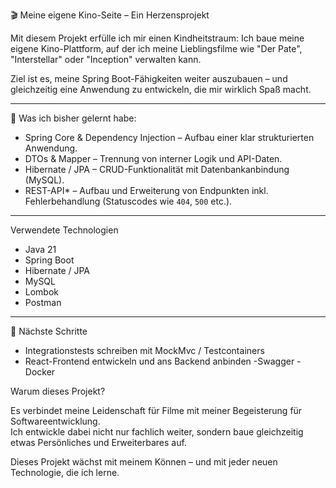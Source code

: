  🎬 Meine eigene Kino-Seite – Ein Herzensprojekt

Mit diesem Projekt erfülle ich mir einen Kindheitstraum: Ich baue meine eigene Kino-Plattform, auf der ich meine Lieblingsfilme wie "Der Pate", "Interstellar" oder "Inception" verwalten kann.

Ziel ist es, meine Spring Boot-Fähigkeiten weiter auszubauen – und gleichzeitig eine Anwendung zu entwickeln, die mir wirklich Spaß macht.

---
 🚀 Was ich bisher gelernt habe:

- Spring Core & Dependency Injection – Aufbau einer klar strukturierten Anwendung.
- DTOs & Mapper  – Trennung von interner Logik und API-Daten.
- Hibernate / JPA – CRUD-Funktionalität mit Datenbankanbindung (MySQL).
- REST-API* – Aufbau und Erweiterung von Endpunkten inkl. Fehlerbehandlung (Statuscodes wie `404`, `500` etc.).


---

 Verwendete Technologien

- Java 21
- Spring Boot
- Hibernate / JPA
- MySQL
- Lombok
- Postman

---

 🧪 Nächste Schritte

- Integrationstests schreiben mit MockMvc / Testcontainers
- React-Frontend entwickeln und ans Backend anbinden
-Swagger
-Docker


 Warum dieses Projekt?

Es verbindet meine Leidenschaft für Filme mit meiner Begeisterung für Softwareentwicklung.  
Ich entwickle dabei nicht nur fachlich weiter, sondern baue gleichzeitig etwas Persönliches und Erweiterbares auf.

Dieses Projekt wächst mit meinem Können – und mit jeder neuen Technologie, die ich lerne.
